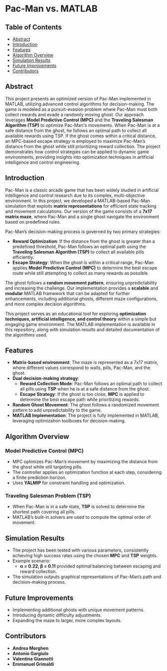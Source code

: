 # Pac-Man vs. MATLAB

## Table of Contents
- [Abstract](#abstract)
- [Introduction](#introduction)
- [Features](#features)
- [Algorithm Overview](#algorithm-overview)
- [Simulation Results](#simulation-results)
- [Future Improvements](#future-improvements)
- [Contributors](#contributors)

## Abstract
This project presents an optimized version of Pac-Man implemented in MATLAB, utilizing advanced control algorithms for decision-making. The game is modeled as a pursuit-evasion problem where Pac-Man must both collect rewards and evade a randomly moving ghost. Our approach leverages **Model Predictive Control (MPC)** and the **Traveling Salesman Algorithm (TSP)** to optimize Pac-Man's movements. When Pac-Man is at a safe distance from the ghost, he follows an optimal path to collect all available rewards using TSP. If the ghost comes within a critical distance, an MPC-based escape strategy is employed to maximize Pac-Man’s distance from the ghost while still prioritizing reward collection. The project demonstrates how control strategies can be applied to dynamic game environments, providing insights into optimization techniques in artificial intelligence and control engineering.

## Introduction
Pac-Man is a classic arcade game that has been widely studied in artificial intelligence and control research due to its complex, multi-objective environment. In this project, we developed a MATLAB-based Pac-Man simulation that exploits **matrix representations** for efficient state tracking and movement calculations. Our version of the game consists of a **7x17 matrix maze**, where Pac-Man and a single ghost navigate the environment based on predefined rules.

Pac-Man’s decision-making process is governed by two primary strategies:
- **Reward Optimization**: If the distance from the ghost is greater than a predefined threshold, Pac-Man follows an optimal path using the **Traveling Salesman Algorithm (TSP)** to collect all available pills efficiently.
- **Escape Strategy**: When the ghost is within a critical range, Pac-Man applies **Model Predictive Control (MPC)** to determine the best escape route while still attempting to collect as many rewards as possible.

The ghost follows a **random movement pattern**, ensuring unpredictability and increasing the challenge. Our implementation provides a **scalable** and **modular** MATLAB framework that can be adapted for further enhancements, including additional ghosts, different maze configurations, and more complex decision algorithms.

This project serves as an educational tool for exploring **optimization techniques, artificial intelligence, and control theory** within a simple but engaging game environment. The MATLAB implementation is available in this repository, along with simulation results and detailed documentation of the algorithms used.

## Features
- **Matrix-based environment**: The maze is represented as a 7x17 matrix, where different values correspond to walls, pills, Pac-Man, and the ghost.
- **Dual decision-making strategy**:
  - **Reward Collection Mode**: Pac-Man follows an optimal path to collect all pills using **TSP** when he is at a safe distance from the ghost.
  - **Escape Strategy**: If the ghost is too close, **MPC** is applied to determine the best escape path while prioritizing rewards.
- **Random Ghost Movement**: The ghost follows a randomized movement pattern to add unpredictability to the game.
- **MATLAB Implementation**: The project is fully implemented in MATLAB, leveraging optimization toolboxes for decision-making.


## Algorithm Overview
### Model Predictive Control (MPC)
- MPC optimizes Pac-Man’s movement by maximizing the distance from the ghost while still targeting pills.
- The controller applies an optimization function at each step, considering a finite prediction horizon.
- Uses **YALMIP** for constraint handling and optimization.

### Traveling Salesman Problem (TSP)
- When Pac-Man is in a safe state, **TSP** is solved to determine the shortest path covering all pills.
- MATLAB’s built-in solvers are used to compute the optimal order of movement.

## Simulation Results
- The project has been tested with various parameters, consistently achieving high success rates using the chosen **MPC** and **TSP** weights.
- Example scenario:
  - **α = 0.22, β = 0.11** provided optimal balancing between escaping and reward collection.
- The simulation outputs graphical representations of Pac-Man’s path and decision-making process.

## Future Improvements
- Implementing additional ghosts with unique movement patterns.
- Introducing dynamic difficulty adjustments.
- Expanding the maze to larger, more complex layouts.

## Contributors
- **Andrea Morghen**
- **Antonio Gargiulo**
- **Valentina Giannotti**
- **Emmanuel Grimaldi**




